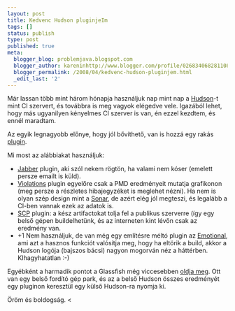 ```yaml
---
layout: post
title: Kedvenc Hudson pluginjeIm
tags: []
status: publish
type: post
published: true
meta:
  blogger_blog: problemjava.blogspot.com
  blogger_author: kareninhttp://www.blogger.com/profile/02683406828110839343noreply@blogger.com
  blogger_permalink: /2008/04/kedvenc-hudson-pluginjem.html
  _edit_last: '2'
---
```

Már lassan több mint három hónapja használjuk nap mint nap a <a href="http://www.blogger.com/hudson.dev.java.net">Hudson</a>-t mint CI szervert, és továbbra is meg vagyok elégedve vele. Igazából lehet, hogy más ugyanilyen kényelmes CI szerver is van, én ezzel kezdtem, és ennél maradtam.

Az egyik legnagyobb előnye, hogy jól bővíthető, van is hozzá egy rakás <a href="http://hudson.gotdns.com/wiki/display/HUDSON/Plugins">plugin</a>.

Mi most az alábbiakat használjuk:

<ul><li><a href="http://hudson.gotdns.com/wiki/display/HUDSON/Jabber+Plugin">Jabber</a> plugin, aki szól nekem rögtön, ha valami nem kóser (emelett persze emailt is küld).</li><li><a href="http://hudson.gotdns.com/wiki/display/HUDSON/Violations+Plugin">Violations</a> plugin egyelőre csak a PMD eredményeit mutatja grafikonon (meg persze a részletes hibajegyzéket is meglehet nézni). Ha nem is olyan szép design mint a <a href="http://sonar.hortis.ch/">Sonar</a>, de azért elég jól megteszi, és legalább a CI-ben vannak ezek az adatok is.</li><li><a href="http://hudson.gotdns.com/wiki/display/HUDSON/SCP+plugin">SCP</a> plugin: a kész artifactokat tolja fel a publikus szerverre (így egy belső gépen buildelhetünk, és az interneten kint lévőn csak az eredmény van.</li><li>+1 Nem használjuk, de van még egy említésre méltó plugin az <a href="http://hudson.gotdns.com/wiki/display/HUDSON/Emotional+Hudson+Plugin">Emotional</a>, ami azt a hasznos funkciót valósítja meg, hogy ha eltörik a build, akkor a Hudson logója (bajszos bácsi) nagyon mogorván néz a háttérben. KIhagyhatatlan :-)
</li></ul>Egyébként a harmadik pontot a Glassfish még viccesebben <a href="http://blogs.sun.com/theaquarium/entry/hudson_dashboard_for_glassfish_builds">oldja meg</a>. Ott van egy belső fordító gép park, és az a belső Hudson összes eredményét egy pluginon keresztül egy külső Hudson-ra nyomja ki.

Öröm és boldogság.
<
